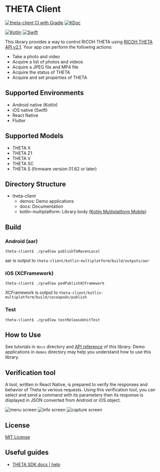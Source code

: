 # THETA Client

[![theta-client CI with Gradle](https://github.com/ricohapi/theta-client/actions/workflows/buildAndTest.yaml/badge.svg)](https://github.com/ricohapi/theta-client/actions/workflows/buildAndTest.yaml)
[![KDoc](https://img.shields.io/badge/API_reference-KDoc-green.svg)](https://ricohapi.github.io/theta-client/)

[![Kotlin](https://img.shields.io/badge/Kotlin-2.1.10-navy.svg?style=flat&logo=kotlin)](https://kotlinlang.org)
[![Swift](https://img.shields.io/badge/for_Swift-5-FF9900.svg)](https://kotlinlang.org)

This library provides a way to control RICOH THETA using [RICOH THETA API v2.1](https://github.com/ricohapi/theta-api-specs/tree/main/theta-web-api-v2.1).
Your app can perform the following actions:
* Take a photo and video
* Acquire a list of photos and videos
* Acquire a JPEG file and MP4 file
* Acquire the status of THETA
* Acquire and set properties of THETA

## Supported Environments
* Android native (Kotlin)
* iOS native (Swift)
* React Native
* Flutter

## Supported Models
* THETA X
* THETA Z1
* THETA V
* THETA SC
* THETA S (firmware version 01.62 or later)

## Directory Structure
* theta-client
  * demos: Demo applications
  * docs: Documentation
  * kotlin-multiplatform: Library body ([Kotlin Multiplatform Mobile](https://kotlinlang.org/docs/multiplatform-mobile-getting-started.html))

## Build

### Android (aar)
```
theta-client$ ./gradlew publishToMavenLocal
```

aar is output to `theta-client/kotlin-multiplatform/build/outputs/aar`

### iOS (XCFramework)
```
theta-client$ ./gradlew podPublishXCFramework
```

XCFramework is output to `theta-client/kotlin-multiplatform/build/cocoapods/publish`

### Test
```
theta-client$ ./gradlew testReleaseUnitTest
```

## How to Use
See tutorials in `docs` directory and [API reference](https://ricohapi.github.io/theta-client/) of this library.
Demo applications in `demos` directory may help you understand how to use this library.

## Verification tool
A tool, written in React Native, is prepared to verify the responses and behavior of Theta to verious requests.
Using this verification tool, you can select and send a command with its parameters then its response is displayed in JSON converted from Android or iOS object.

![menu screen](docs/assets/screen_menu.jpg)
![info screen](docs/assets/screen_info.jpg)
![capture screen](docs/assets/screen_capture.jpg)

## License

[MIT License](LICENSE)

## Useful guides
* [THETA SDK docs | help](https://theta360developers.github.io/sdk/)
